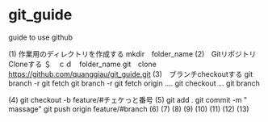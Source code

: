 # git_guide
guide to use github

(1) 作業用のディレクトリを作成する
	mkdir　folder_name
(2)　GitリポジトリCloneする
	＄　ｃｄ　folder_name
	git　clone　https://github.com/quanggiau/git_guide.git
(3)　ブランチcheckoutする
	git branch -r
	git fetch
	git branch -r
	git fetch origin ....
	git checkout ...
	git branch
	
	
(4)
	git checkout -b feature/#チェケっと番号
(5)
	git add .
	git commit -m " massage"
	git push origin feature/#branch
(6)
(7)
(8)
(9)
(10)
(11)
(12)
(13)

